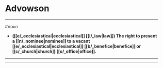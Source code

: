 # Advowson
---
#noun
- **([[e/_ecclesiastical|ecclesiastical]] [[l/_law|law]]) The right to present a [[n/_nominee|nominee]] to a vacant [[e/_ecclesiastical|ecclesiastical]] [[b/_benefice|benefice]] or [[c/_church|church]] [[o/_office|office]].**
---
---
